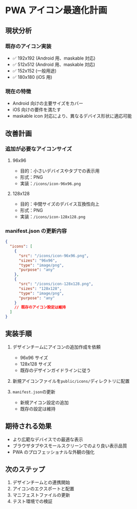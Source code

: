 # PWA アイコン最適化計画

## 現状分析

### 既存のアイコン実装

- ✅ 192x192 (Android 用、maskable 対応)
- ✅ 512x512 (Android 用、maskable 対応)
- ✅ 152x152 (一般用途)
- ✅ 180x180 (iOS 用)

### 現在の特徴

- Android 向けの主要サイズをカバー
- iOS 向けの要件を満たす
- maskable icon 対応により、異なるデバイス形状に適応可能

## 改善計画

### 追加が必要なアイコンサイズ

1. 96x96

   - 目的：小さいデバイスやタブでの表示用
   - 形式：PNG
   - 実装：`/icons/icon-96x96.png`

2. 128x128
   - 目的：中間サイズのデバイス互換性向上
   - 形式：PNG
   - 実装：`/icons/icon-128x128.png`

### manifest.json の更新内容

```json
{
  "icons": [
    {
      "src": "/icons/icon-96x96.png",
      "sizes": "96x96",
      "type": "image/png",
      "purpose": "any"
    },
    {
      "src": "/icons/icon-128x128.png",
      "sizes": "128x128",
      "type": "image/png",
      "purpose": "any"
    }
    // 既存のアイコン設定は維持
  ]
}
```

## 実装手順

1. デザインチームにアイコンの追加作成を依頼

   - 96x96 サイズ
   - 128x128 サイズ
   - 既存のデザインガイドラインに従う

2. 新規アイコンファイルを`public/icons/`ディレクトリに配置

3. `manifest.json`の更新
   - 新規アイコン設定の追加
   - 既存の設定は維持

## 期待される効果

- より広範なデバイスでの最適な表示
- ブラウザタブやスモールスクリーンでのより良い表示品質
- PWA のプロフェッショナルな外観の強化

## 次のステップ

1. デザインチームとの連携開始
2. アイコンのエクスポートと配置
3. マニフェストファイルの更新
4. テスト環境での検証
